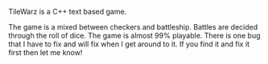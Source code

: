 TileWarz is a C++ text based game.

The game is a mixed between checkers and battleship. Battles are decided through the roll of dice. The game is almost 99% playable. There is one bug that I have to fix and will fix when I get around to it. If you find it and fix it first then let me know!

